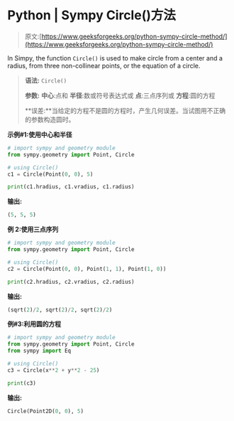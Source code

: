 # Python | Sympy Circle()方法

> 原文:[https://www.geeksforgeeks.org/python-sympy-circle-method/](https://www.geeksforgeeks.org/python-sympy-circle-method/)

In Simpy, the function `Circle()` is used to make circle from a center and a radius, from three non-collinear points, or the equation of a circle.

> **语法:** `Circle()`
> 
> **参数:**
> **中心**:点和
> **半径**:数或符号表达式或
> **点**:三点序列或
> **方程**:圆的方程
> 
> **误差:**当给定的方程不是圆的方程时，产生几何误差。当试图用不正确的参数构造圆时。

**示例#1:使用中心和半径**

```py
# import sympy and geometry module
from sympy.geometry import Point, Circle

# using Circle()
c1 = Circle(Point(0, 0), 5)

print(c1.hradius, c1.vradius, c1.radius)
```

**输出:**

```py
(5, 5, 5)
```

**例 2:使用三点序列**

```py
# import sympy and geometry module
from sympy.geometry import Point, Circle

# using Circle()
c2 = Circle(Point(0, 0), Point(1, 1), Point(1, 0))

print(c2.hradius, c2.vradius, c2.radius)
```

**输出:**

```py
(sqrt(2)/2, sqrt(2)/2, sqrt(2)/2)
```

**例#3:利用圆的方程**

```py
# import sympy and geometry module
from sympy.geometry import Point, Circle 
from sympy import Eq

# using Circle()
c3 = Circle(x**2 + y**2 - 25)

print(c3)
```

**输出:**

```py
Circle(Point2D(0, 0), 5)
```